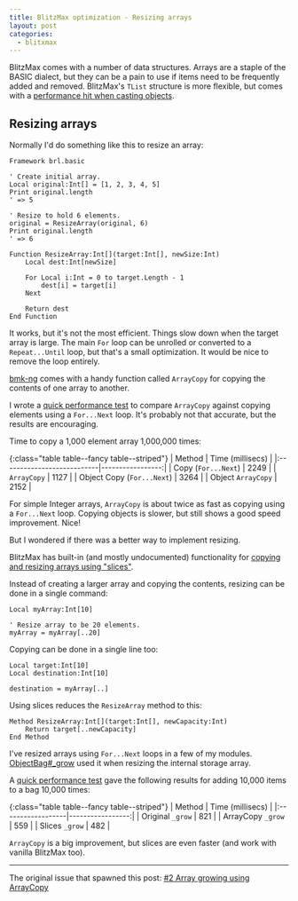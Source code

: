```yaml
---
title: BlitzMax optimization - Resizing arrays
layout: post
categories:
  - blitxmax
---
```


BlitzMax comes with a number of data structures. Arrays are a staple of the
BASIC dialect, but they can be a pain to use if items need to be frequently
added and removed. BlitzMax's `TList` structure is more flexible, but comes with
a [performance hit when casting objects](/blog/blitzmax-optimization-casting/).


## Resizing arrays

Normally I'd do something like this to resize an array:

```blitzmax
Framework brl.basic

' Create initial array.
Local original:Int[] = [1, 2, 3, 4, 5]
Print original.length
' => 5

' Resize to hold 6 elements.
original = ResizeArray(original, 6)
Print original.length
' => 6

Function ResizeArray:Int[](target:Int[], newSize:Int)
    Local dest:Int[newSize]

    For Local i:Int = 0 to target.Length - 1
        dest[i] = target[i]
    Next
    
    Return dest
End Function
```

It works, but it's not the most efficient. Things slow down when the target
array is large. The main `For` loop can be unrolled or converted to a
`Repeat...Until` loop, but that's a small optimization. It would be nice to
remove the loop entirely.

[bmk-ng](https://github.com/bmx-ng/bmk) comes with a handy function called
`ArrayCopy` for copying the contents of one array to another.

I wrote a [quick performance
test](https://gist.github.com/Sodaware/2a4a5ae46d45d0f64a8e50af7c260623) to
compare `ArrayCopy` against copying elements using a `For...Next` loop. It's
probably not that accurate, but the results are encouraging.

Time to copy a 1,000 element array 1,000,000 times:

{:class="table table--fancy table--striped"}
| Method                     | Time (millisecs) |
|:---------------------------|-----------------:|
| Copy (`For...Next`)        |             2249 |
| `ArrayCopy`                |             1127 |
| Object Copy (`For...Next`) |             3264 |
| Object `ArrayCopy`         |             2152 |

For simple Integer arrays, `ArrayCopy` is about twice as fast as copying using a `For...Next` loop. Copying objects is slower, but still shows a good speed improvement. Nice!

But I wondered if there was a better way to implement resizing. 

BlitzMax has built-in (and mostly undocumented) functionality for [copying and
resizing arrays using "slices"](https://blitzmax.org/docs/en/language/arrays/#copying-an-array).

Instead of creating a larger array and copying the contents, resizing can be
done in a single command:

```blitzmax
Local myArray:Int[10]

' Resize array to be 20 elements.
myArray = myArray[..20]
```

Copying can be done in a single line too:

```blitzmax
Local target:Int[10]
Local destination:Int[10]

destination = myArray[..]
```

Using slices reduces the `ResizeArray` method to this:

```blitzmax
Method ResizeArray:Int[](target:Int[], newCapacity:Int)
    Return target[..newCapacity]
End Method
```

I've resized arrays using `For...Next` loops in a few of my
modules. [ObjectBag#_grow](https://github.com/Sodaware/sodaware.mod/blob/1847b8ecf53754f3452a6595546a87beb058ddb5/objectbag.mod/src/object_bag.bmx#L316)
used it when resizing the internal storage array.

A [quick performance
test](https://gist.github.com/Sodaware/ed1151972c586a6b62facbe986de2fef) gave
the following results for adding 10,000 items to a bag 10,000 times:

{:class="table table--fancy table--striped"}
| Method            | Time (millisecs) |
|:------------------|-----------------:|
| Original `_grow`  |              821 |
| ArrayCopy `_grow` |              559 |
| Slices `_grow`    |              482 |

`ArrayCopy` is a big improvement, but slices are even faster (and work with
vanilla BlitzMax too).

---

The original issue that spawned this post: [#2 Array growing using ArrayCopy](https://github.com/Sodaware/pangolin.mod/issues/2)
